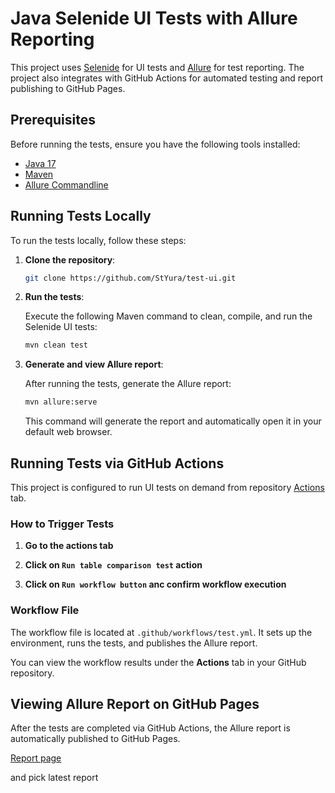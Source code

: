 # Java Selenide UI Tests with Allure Reporting

This project uses [Selenide](https://selenide.org/) for UI tests and [Allure](https://docs.qameta.io/allure/) for test reporting. The project also integrates with GitHub Actions for automated testing and report publishing to GitHub Pages.

## Prerequisites

Before running the tests, ensure you have the following tools installed:

- [Java 17](https://adoptopenjdk.net/)
- [Maven](https://maven.apache.org/)
- [Allure Commandline](https://docs.qameta.io/allure/#_installing_a_commandline)

## Running Tests Locally

To run the tests locally, follow these steps:

1. **Clone the repository**:

    ```bash
    git clone https://github.com/StYura/test-ui.git
    ```

2. **Run the tests**:

   Execute the following Maven command to clean, compile, and run the Selenide UI tests:

    ```bash
    mvn clean test
    ```

3. **Generate and view Allure report**:

   After running the tests, generate the Allure report:

    ```bash
    mvn allure:serve
    ```

   This command will generate the report and automatically open it in your default web browser.

## Running Tests via GitHub Actions

This project is configured to run UI tests on demand from repository [Actions](https://github.com/StYura/test-ui/actions/new) tab.

### How to Trigger Tests

1. **Go to the actions tab**

2. **Click on `Run table comparison test` action**

3. **Click on `Run workflow button` anc confirm workflow execution**


### Workflow File

The workflow file is located at `.github/workflows/test.yml`. It sets up the environment, runs the tests, and publishes the Allure report.

You can view the workflow results under the **Actions** tab in your GitHub repository.

## Viewing Allure Report on GitHub Pages

After the tests are completed via GitHub Actions, the Allure report is automatically published to GitHub Pages.

[Report page](https://styura.github.io/test-ui/allure-action/main/test/)

and pick latest report